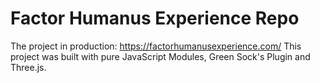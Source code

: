 # Factor Humanus Experience Repo

The project in production: https://factorhumanusexperience.com/
This project was built with pure JavaScript Modules, Green Sock's Plugin and Three.js.
